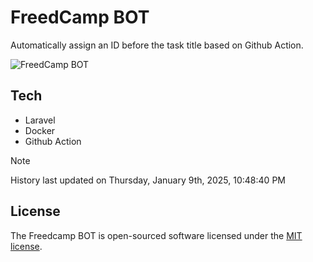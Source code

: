 # FreedCamp BOT

Automatically assign an ID before the task title based on Github Action.

![FreedCamp BOT](https://repository-images.githubusercontent.com/737932867/7d34798b-2680-471c-b089-a78a718d3d6a)

## Tech

- Laravel
- Docker
- Github Action

> [!NOTE]  
> History last updated on Thursday, January 9th, 2025, 10:48:40 PM

## License

The Freedcamp BOT is open-sourced software licensed under the [MIT license](https://opensource.org/licenses/MIT).
